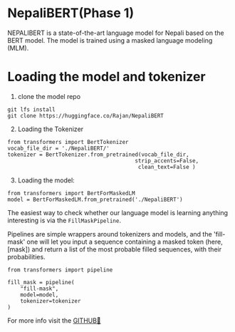 
# NepaliBERT(Phase 1) 
NEPALIBERT is a state-of-the-art language model for Nepali based on the BERT model. The model is trained using a masked language modeling (MLM). 

# Loading the model and tokenizer 
1. clone the model repo 
```
git lfs install
git clone https://huggingface.co/Rajan/NepaliBERT
```
2. Loading the Tokenizer 
```
from transformers import BertTokenizer
vocab_file_dir = './NepaliBERT/' 
tokenizer = BertTokenizer.from_pretrained(vocab_file_dir,
                                        strip_accents=False,
                                         clean_text=False )
```
3. Loading the model:
```
from transformers import BertForMaskedLM
model = BertForMaskedLM.from_pretrained('./NepaliBERT')
```

The easiest way to check whether our language model is learning anything interesting is via the ```FillMaskPipeline```.

Pipelines are simple wrappers around tokenizers and models, and the 'fill-mask' one will let you input a sequence containing a masked token (here, [mask]) and return a list of the most probable filled sequences, with their probabilities.

```
from transformers import pipeline

fill_mask = pipeline(
    "fill-mask",
    model=model,
    tokenizer=tokenizer
)
```
For more info visit the [GITHUB🤗](https://github.com/R4j4n/NepaliBERT)